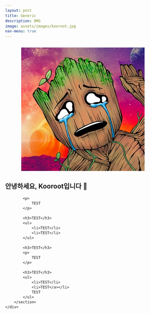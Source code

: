```yaml
---
layout: post
title: Generic
description: OMG
image: assets/images/kooroot.jpg
nav-menu: true
---
```


<!-- Main -->
<div id="main">
    <div class="inner">
        <!-- 이미지 섹션 -->
        <div style="text-align: center; margin: 2em 0;">
            <span class="image main">
                <img src="assets/images/kooroot.jpg" alt="kooroot profile">
            </span>
        </div>
        <section>
            <h2>안녕하세요, Kooroot입니다 👋</h2>
            
            <p>
                TEST
            </p>

            <h3>TEST</h3>
            <ul>
                <li>TEST</li>
                <li>TEST</li>
            </ul>

            <h3>TEST</h3>
            <p>
                TEST
            </p>

            <h3>TEST</h3>
            <ul>
                <li>TEST</li>
                <li>TEST</a></li>
                TEST
            </ul>
        </section>
    </div>
</div>